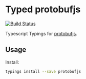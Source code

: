# Typed protobufjs
[![Build Status](https://travis-ci.org/typed-typings/npm-protobufjs.svg?branch=master)](https://travis-ci.org/typed-typings/npm-protobufjs)

Typescript Typings for [protobufjs](https://www.npmjs.com/package/protobufjs).

## Usage

Install:

```bash
typings install --save protobufjs
```
